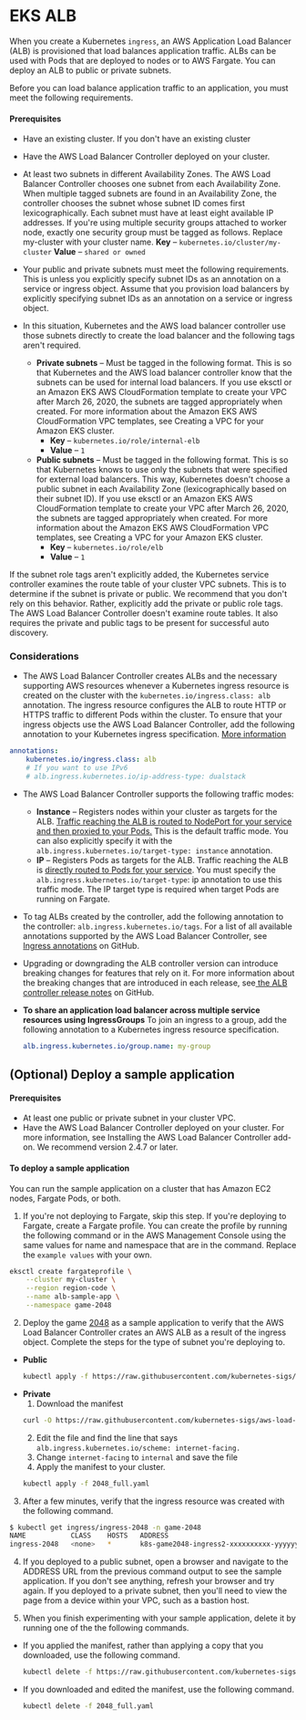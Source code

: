 # EKS ALB 

When you create a Kubernetes `ingress`, an AWS Application Load Balancer (ALB) is provisioned that load balances application traffic. ALBs can be used with Pods that are deployed to nodes or to AWS Fargate. You can deploy an ALB to public or private subnets.

Before you can load balance application traffic to an application, you must meet the following requirements.

#### Prerequisites

- Have an existing cluster. If you don't have an existing cluster
- Have the AWS Load Balancer Controller deployed on your cluster. 
- At least two subnets in different Availability Zones. The AWS Load Balancer Controller chooses one subnet from each Availability Zone. When multiple tagged subnets are found in an Availability Zone, the controller chooses the subnet whose subnet ID comes first lexicographically. Each subnet must have at least eight available IP addresses.
    If you're using multiple security groups attached to worker node, exactly one security group must be tagged as follows. Replace my-cluster with your cluster name.
    **Key** – `kubernetes.io/cluster/my-cluster`
    **Value** – `shared or owned`

- Your public and private subnets must meet the following requirements. This is unless you explicitly specify subnet IDs as an annotation on a service or ingress object. Assume that you provision load balancers by explicitly specifying subnet IDs as an annotation on a service or ingress object.
- In this situation, Kubernetes and the AWS load balancer controller use those subnets directly to create the load balancer and the following tags aren't required.
  - **Private subnets** – Must be tagged in the following format. This is so that Kubernetes and the AWS load balancer controller know that the subnets can be used for internal load balancers. If you use eksctl or an Amazon EKS AWS CloudFormation template to create your VPC after March 26, 2020, the subnets are tagged appropriately when created. For more information about the Amazon EKS AWS CloudFormation VPC templates, see Creating a VPC for your Amazon EKS cluster.
    - **Key** – `kubernetes.io/role/internal-elb`
    - **Value** – `1`
  - **Public subnets** – Must be tagged in the following format. This is so that Kubernetes knows to use only the subnets that were specified for external load balancers. This way, Kubernetes doesn't choose a public subnet in each Availability Zone (lexicographically based on their subnet ID). If you use eksctl or an Amazon EKS AWS CloudFormation template to create your VPC after March 26, 2020, the subnets are tagged appropriately when created. For more information about the Amazon EKS AWS CloudFormation VPC templates, see Creating a VPC for your Amazon EKS cluster.
    - **Key** – `kubernetes.io/role/elb`
    - **Value** – `1`

If the subnet role tags aren't explicitly added, the Kubernetes service controller examines the route table of your cluster VPC subnets. This is to determine if the subnet is private or public. We recommend that you don't rely on this behavior. Rather, explicitly add the private or public role tags. The AWS Load Balancer Controller doesn't examine route tables. It also requires the private and public tags to be present for successful auto discovery.

### Considerations

- The AWS Load Balancer Controller creates ALBs and the necessary supporting AWS resources whenever a Kubernetes ingress resource is created on the cluster with the `kubernetes.io/ingress.class: alb` annotation. The ingress resource configures the ALB to route HTTP or HTTPS traffic to different Pods within the cluster. To ensure that your ingress objects use the AWS Load Balancer Controller, add the following annotation to your Kubernetes ingress specification. [More information](https://kubernetes-sigs.github.io/aws-load-balancer-controller/v2.4/guide/ingress/spec/)

```yml
annotations:
    kubernetes.io/ingress.class: alb
    # If you want to use IPv6
    # alb.ingress.kubernetes.io/ip-address-type: dualstack 
```

- The AWS Load Balancer Controller supports the following traffic modes:
  - **Instance** – Registers nodes within your cluster as targets for the ALB. <u>Traffic reaching the ALB is routed to NodePort for your service and then proxied to your Pods.</u> This is the default traffic mode. You can also explicitly specify it with the `alb.ingress.kubernetes.io/target-type: instance` annotation.
  - **IP** – Registers Pods as targets for the ALB. Traffic reaching the ALB is <u>directly routed to Pods for your service</u>. You must specify the `alb.ingress.kubernetes.io/target-type`: ip annotation to use this traffic mode. The IP target type is required when target Pods are running on Fargate.

- To tag ALBs created by the controller, add the following annotation to the controller: `alb.ingress.kubernetes.io/tags`. For a list of all available annotations supported by the AWS Load Balancer Controller, see [Ingress annotations](https://kubernetes-sigs.github.io/aws-load-balancer-controller/v2.4/guide/ingress/annotations/) on GitHub.

- Upgrading or downgrading the ALB controller version can introduce breaking changes for features that rely on it. For more information about the breaking changes that are introduced in each release, see[ the ALB controller release notes](https://github.com/kubernetes-sigs/aws-load-balancer-controller/releases) on GitHub.

- **To share an application load balancer across multiple service resources using IngressGroups**
    To join an ingress to a group, add the following annotation to a Kubernetes ingress resource specification.
    ```yml
    alb.ingress.kubernetes.io/group.name: my-group
    ```

## (Optional) Deploy a sample application

#### Prerequisites

- At least one public or private subnet in your cluster VPC.
- Have the AWS Load Balancer Controller deployed on your cluster. For more information, see Installing the AWS Load Balancer Controller add-on. We recommend version 2.4.7 or later.

#### To deploy a sample application

You can run the sample application on a cluster that has Amazon EC2 nodes, Fargate Pods, or both.

1. If you're not deploying to Fargate, skip this step. If you're deploying to Fargate, create a Fargate profile. You can create the profile by running the following command or in the AWS Management Console using the same values for name and namespace that are in the command. Replace the `example values` with your own.

```bash
eksctl create fargateprofile \
    --cluster my-cluster \
    --region region-code \
    --name alb-sample-app \
    --namespace game-2048
```

2. Deploy the game [2048](https://play2048.co/) as a sample application to verify that the AWS Load Balancer Controller crates an AWS ALB as a result of the ingress object. Complete the steps for the type of subnet you're deploying to.

  - **Public**
    ```bash
    kubectl apply -f https://raw.githubusercontent.com/kubernetes-sigs/aws-load-balancer-controller/v2.4.7/docs/examples/2048/2048_full.yaml
    ```
  - **Private**
    1. Download the manifest
      ```bash
      curl -O https://raw.githubusercontent.com/kubernetes-sigs/aws-load-balancer-controller/v2.4.7/docs/examples/2048/2048_full.yaml
      ```
    2. Edit the file and find the line that says `alb.ingress.kubernetes.io/scheme: internet-facing.`
    3. Change `internet-facing` to `internal` and save the file
    4. Apply the manifest to your cluster.
      ```bash
      kubectl apply -f 2048_full.yaml
      ```

3. After a few minutes, verify that the ingress resource was created with the following command.

  ```bash
  $ kubectl get ingress/ingress-2048 -n game-2048
  NAME           CLASS    HOSTS   ADDRESS                                                                   PORTS   AGE
  ingress-2048   <none>   *       k8s-game2048-ingress2-xxxxxxxxxx-yyyyyyyyyy.region-code.elb.amazonaws.com   80      2m32s
  ```

4. If you deployed to a public subnet, open a browser and navigate to the ADDRESS URL from the previous command output to see the sample application. If you don't see anything, refresh your browser and try again. If you deployed to a private subnet, then you'll need to view the page from a device within your VPC, such as a bastion host.

5. When you finish experimenting with your sample application, delete it by running one of the the following commands.

- If you applied the manifest, rather than applying a copy that you downloaded, use the following command.

  ```bash
  kubectl delete -f https://raw.githubusercontent.com/kubernetes-sigs/aws-load-balancer-controller/v2.4.7/docs/examples/2048/2048_full.yaml
  ```

- If you downloaded and edited the manifest, use the following command.

  ```bash
  kubectl delete -f 2048_full.yaml
  ```